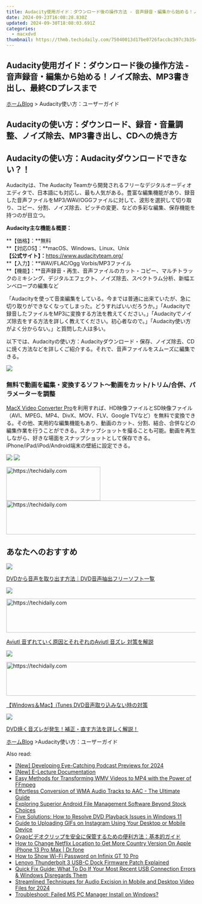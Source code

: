 ```yaml
---
title: Audacity使用ガイド：ダウンロード後の操作方法 - 音声録音・編集から始める！ノイズ除去、MP3書き出し、最終CDプレスまで
date: 2024-09-23T16:08:28.830Z
updated: 2024-09-30T18:08:03.691Z
categories:
  - macxdvd
thumbnail: https://thmb.techidaily.com/75040013d17be0726faccbc397c3b3541c1732db61566ed595168e5f4f1378d7.jpg
---
```


## Audacity使用ガイド：ダウンロード後の操作方法 - 音声録音・編集から始める！ノイズ除去、MP3書き出し、最終CDプレスまで

[ホーム](https://tools.techidaily.com/macxdvd/products/)[Blog](https://tools.techidaily.com/macxdvd/products/) \> Audacity使い方：ユーザーガイド

## Audacityの使い方：ダウンロード、録音・音量調整、ノイズ除去、MP3書き出し、CDへの焼き方

## Audacityの使い方：Audacityダウンロードできない？！

Audacityは、The Audacity Teamから開発されるフリーなデジタルオーディオエディタで、日本語にも対応し、最も人気がある。豊富な編集機能があり、録音した音声ファイルをMP3/WAV/OGGファイルに対して、波形を選択して切り取り、コピー、分割、ノイズ除去、ピッチの変更、などの多彩な編集、保存機能を持つのが目立つ。

**Audacity主な機能＆概要：**

**【価格】：**無料  
**【対応OS】：**macOS、Windows、Linux、Unix  
**【公式サイト】：**<https://www.audacityteam.org/>  
**【入力】：**WAV/FLAC/Ogg Vorbis/MP3ファイル  
**【機能】：**音声録音・再生、音声ファイルのカット・コピー、マルチトラックのミキシング、デジタルエフェクト、ノイズ除去、スペクトラム分析、新幅エンベロープの編集など

「Audacityを使って音楽編集をしている。今までは普通に出来ていたが、急に切り取りができなくなってしまった。どうすればいいだろうか。」「Audacityで録音したファイルをMP3に変換する方法を教えてください。」「Audacityでノイズ除去をする方法を詳しく教えてください。初心者なので。」「Audacity使い方がよく分からない。」と質問した人は多い。

以下では、Audacityの使い方：Audacityダウンロード・保存、ノイズ除去、CDに焼く方法などを詳しくご紹介する。それで、音声ファイルをスムーズに編集できる。

![](https://www.macxdvd.com/blog/../seoimage/video-converterru.png)

### 無料で動画を編集・変換するソフト～動画をカット/トリム/合併、パラメーターを調整

[MacX Video Converter Pro](https://tools.techidaily.com/macxdvd/products/)を利用すれば、HD映像ファイルとSD映像ファイル（AVI、MPEG、MP4、DivX、MOV、FLV、Google TVなど）を無料で変換できる。その他、実用的な編集機能もあり、動画のカット、分割、結合、合併などの編集作業を行うことができる。スナップショットを撮ることも可能。動画を再生しながら、好きな場面をスナップショットとして保存できる。iPhone/iPad/iPod/Android端末の壁紙に設定できる。

[![](https://www.macxdvd.com/blog/new-fourteen/mac.png)](https://tools.techidaily.com/macxdvd/products/) [![](https://www.macxdvd.com/blog/new-fourteen/winx.png)](https://tools.techidaily.com/macxdvd/products/) 

<!-- affiliate ads begin -->
<a href="https://bluettius.sjv.io/c/5597632/2139107/17108" target="_top" id="2139107">
  <img src="//a.impactradius-go.com/display-ad/17108-2139107" border="0" alt="https://techidaily.com" width="250" height="90"/>
</a>
<img height="0" width="0" src="https://bluettius.sjv.io/i/5597632/2139107/17108" style="position:absolute;visibility:hidden;" border="0" />
<!-- affiliate ads end -->

<!-- affiliate ads begin -->
<a href="https://appsumo.8odi.net/c/5597632/2052060/7443" target="_top" id="2052060">
  <img src="//a.impactradius-go.com/display-ad/7443-2052060" border="0" alt="https://techidaily.com" width="728" height="90"/>
</a>
<img height="0" width="0" src="https://appsumo.8odi.net/i/5597632/2052060/7443" style="position:absolute;visibility:hidden;" border="0" />
<!-- affiliate ads end -->

## あなたへのおすすめ

![](https://www.macxdvd.com/blog/img/dvd-audio-extract.jpg) 

[DVDから音声を取り出す方法｜DVD音声抽出フリーソフト一覧](https://tools.techidaily.com/macxdvd/products/)

![](https://www.macxdvd.com/blog/img/aviutl-audio-out.jpg) 

<!-- affiliate ads begin -->
<a href="https://zebaoaffiliateprogram.pxf.io/c/5597632/2137974/21526" target="_top" id="2137974">
  <img src="//a.impactradius-go.com/display-ad/21526-2137974" border="0" alt="https://techidaily.com" width="728" height="90"/>
</a>
<img height="0" width="0" src="https://zebaoaffiliateprogram.pxf.io/i/5597632/2137974/21526" style="position:absolute;visibility:hidden;" border="0" />
<!-- affiliate ads end -->

[Aviutl 音ずれていく原因とそれぞれのAviutl 音ズレ 対策を解説](https://tools.techidaily.com/macxdvd/products/)

![](https://www.macxdvd.com/blog/img/audio-itunes.jpg) 

<!-- affiliate ads begin -->
<a href="https://appsumo.8odi.net/c/5597632/2100526/7443" target="_top" id="2100526">
  <img src="//a.impactradius-go.com/display-ad/7443-2100526" border="0" alt="https://techidaily.com" width="728" height="90"/>
</a>
<img height="0" width="0" src="https://appsumo.8odi.net/i/5597632/2100526/7443" style="position:absolute;visibility:hidden;" border="0" />
<!-- affiliate ads end -->

[【Windows＆Mac】iTunes DVD音声取り込みない時の対策](https://tools.techidaily.com/macxdvd/products/)

![](https://www.macxdvd.com/blog/img/dvd-to-cd-04.jpg) 

[DVD焼く音ズレが発生！補正・直す方法を詳しく解説！](https://tools.techidaily.com/macxdvd/products/) 

[ホーム](https://tools.techidaily.com/macxdvd/products/)[Blog](https://tools.techidaily.com/macxdvd/products/) \>Audacity使い方：ユーザーガイド

<ins class="adsbygoogle"
     style="display:block"
     data-ad-format="autorelaxed"
     data-ad-client="ca-pub-7571918770474297"
     data-ad-slot="1223367746"></ins>

<ins class="adsbygoogle"
     style="display:block"
     data-ad-client="ca-pub-7571918770474297"
     data-ad-slot="8358498916"
     data-ad-format="auto"
     data-full-width-responsive="true"></ins>

<span class="atpl-alsoreadstyle">Also read:</span>
<div><ul>
<li><a href="https://fox-info.techidaily.com/new-developing-eye-catching-podcast-previews-for-2024/"><u>[New] Developing Eye-Catching Podcast Previews for 2024</u></a></li>
<li><a href="https://screen-mirroring-recording.techidaily.com/new-e-lecture-documentation/"><u>[New] E-Lecture Documentation</u></a></li>
<li><a href="https://solve-help.techidaily.com/easy-methods-for-transforming-wmv-videos-to-mp4-with-the-power-of-ffmpeg/"><u>Easy Methods for Transforming WMV Videos to MP4 with the Power of FFmpeg</u></a></li>
<li><a href="https://solve-help.techidaily.com/effortless-conversion-of-wma-audio-tracks-to-aac-the-ultimate-guide/"><u>Effortless Conversion of WMA Audio Tracks to AAC - The Ultimate Guide</u></a></li>
<li><a href="https://hardware-updates.techidaily.com/exploring-superior-android-file-management-software-beyond-stock-choices/"><u>Exploring Superior Android File Management Software Beyond Stock Choices</u></a></li>
<li><a href="https://solve-help.techidaily.com/five-solutions-how-to-resolve-dvd-playback-issues-in-windows-11/"><u>Five Solutions: How to Resolve DVD Playback Issues in Windows 11</u></a></li>
<li><a href="https://solve-help.techidaily.com/guide-to-uploading-gifs-on-instagram-using-your-desktop-or-mobile-device/"><u>Guide to Uploading GIFs on Instagram Using Your Desktop or Mobile Device</u></a></li>
<li><a href="https://solve-help.techidaily.com/gyao/"><u>Gyaoビデオクリップを安全に保管するための便利方法：基本的ガイド</u></a></li>
<li><a href="https://fake-location.techidaily.com/how-to-change-netflix-location-to-get-more-country-version-on-apple-iphone-13-pro-max-drfone-by-drfone-virtual-ios/"><u>How to Change Netflix Location to Get More Country Version On Apple iPhone 13 Pro Max | Dr.fone</u></a></li>
<li><a href="https://unlock-android.techidaily.com/how-to-show-wi-fi-password-on-infinix-gt-10-pro-by-drfone-android/"><u>How to Show Wi-Fi Password on Infinix GT 10 Pro</u></a></li>
<li><a href="https://win-dash.techidaily.com/lenovo-thunderbolt-3-usb-c-dock-firmware-patch-explained/"><u>Lenovo Thunderbolt 3 USB-C Dock Firmware Patch Explained</u></a></li>
<li><a href="https://driver-error.techidaily.com/quick-fix-guide-what-to-do-if-your-most-recent-usb-connection-errors-and-windows-disregards-them/"><u>Quick Fix Guide: What To Do If Your Most Recent USB Connection Errors & Windows Disregards Them</u></a></li>
<li><a href="https://audio-shaping.techidaily.com/streamlined-techniques-for-audio-excision-in-mobile-and-desktop-video-files-for-2024/"><u>Streamlined Techniques for Audio Excision in Mobile and Desktop Video Files for 2024</u></a></li>
<li><a href="https://win11-tips.techidaily.com/troubleshoot-failed-ms-pc-manager-install-on-windows/"><u>Troubleshoot: Failed MS PC Manager Install on Windows?</u></a></li>
</ul></div>

